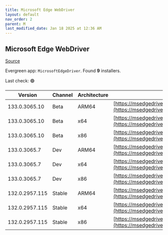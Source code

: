 ```yaml
---
title: Microsoft Edge WebDriver
layout: default
nav_order: 2
parent: M
last_modified_date: Jan 18 2025 at 12:36 AM
---
```


## Microsoft Edge WebDriver

[Source](https://www.microsoft.com/edge)

Evergreen app: `MicrosoftEdgeDriver`. Found **9** installers.

Last check: 🟢

| Version        | Channel | Architecture | URI                                                                                                                                              |
| -------------- | ------- | ------------ | ------------------------------------------------------------------------------------------------------------------------------------------------ |
| 133.0.3065.10  | Beta    | ARM64        | [https://msedgedriver.azureedge.net/133.0.3065.10/edgedriver_arm64.zip](https://msedgedriver.azureedge.net/133.0.3065.10/edgedriver_arm64.zip)   |
| 133.0.3065.10  | Beta    | x64          | [https://msedgedriver.azureedge.net/133.0.3065.10/edgedriver_win64.zip](https://msedgedriver.azureedge.net/133.0.3065.10/edgedriver_win64.zip)   |
| 133.0.3065.10  | Beta    | x86          | [https://msedgedriver.azureedge.net/133.0.3065.10/edgedriver_win32.zip](https://msedgedriver.azureedge.net/133.0.3065.10/edgedriver_win32.zip)   |
| 133.0.3065.7   | Dev     | ARM64        | [https://msedgedriver.azureedge.net/133.0.3065.7/edgedriver_arm64.zip](https://msedgedriver.azureedge.net/133.0.3065.7/edgedriver_arm64.zip)     |
| 133.0.3065.7   | Dev     | x64          | [https://msedgedriver.azureedge.net/133.0.3065.7/edgedriver_win64.zip](https://msedgedriver.azureedge.net/133.0.3065.7/edgedriver_win64.zip)     |
| 133.0.3065.7   | Dev     | x86          | [https://msedgedriver.azureedge.net/133.0.3065.7/edgedriver_win32.zip](https://msedgedriver.azureedge.net/133.0.3065.7/edgedriver_win32.zip)     |
| 132.0.2957.115 | Stable  | ARM64        | [https://msedgedriver.azureedge.net/132.0.2957.115/edgedriver_arm64.zip](https://msedgedriver.azureedge.net/132.0.2957.115/edgedriver_arm64.zip) |
| 132.0.2957.115 | Stable  | x64          | [https://msedgedriver.azureedge.net/132.0.2957.115/edgedriver_win64.zip](https://msedgedriver.azureedge.net/132.0.2957.115/edgedriver_win64.zip) |
| 132.0.2957.115 | Stable  | x86          | [https://msedgedriver.azureedge.net/132.0.2957.115/edgedriver_win32.zip](https://msedgedriver.azureedge.net/132.0.2957.115/edgedriver_win32.zip) |
